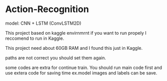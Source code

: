 # Action-Recognition
model: CNN + LSTM (ConvLSTM2D)

This project based on kaggle envirnmrnt if you want to run propely I reccomend to run in Kaggle.

This project need about 60GB RAM and I found this just in Kaggle.

paths are not correct you should set them again.

some codes are extra for continue train.
You should run main code first and use extera code for saving time ex.model images and labels can be save.
